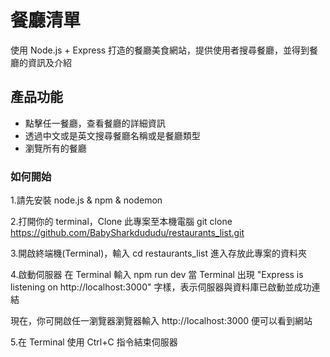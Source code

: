 # 餐廳清單

使用 Node.js + Express 打造的餐廳美食網站，提供使用者搜尋餐廳，並得到餐廳的資訊及介紹

## 產品功能
- 點擊任一餐廳，查看餐廳的詳細資訊
- 透過中文或是英文搜尋餐廳名稱或是餐廳類型
- 瀏覽所有的餐廳

### 如何開始
1.請先安裝 node.js & npm & nodemon

2.打開你的 terminal，Clone 此專案至本機電腦
git clone https://github.com/BabySharkdududu/restaurants_list.git

3.開啟終端機(Terminal)，輸入 cd restaurants_list
進入存放此專案的資料夾

4.啟動伺服器
在 Terminal 輸入 npm run dev
當 Terminal 出現 "Express is listening on http://localhost:3000" 字樣，表示伺服器與資料庫已啟動並成功連結

現在，你可開啟任一瀏覽器瀏覽器輸入 http://localhost:3000 便可以看到網站

5.在 Terminal 使用 Ctrl+C 指令結束伺服器